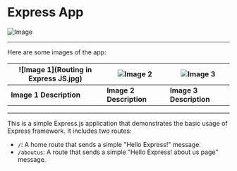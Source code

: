 # Express App
![Image](https://encrypted-tbn0.gstatic.com/images?q=tbn:ANd9GcR2_RY4COV565Nju7b4ZI5tsPkJQT1imxdFXg&s)

---
Here are some images of the app:

| ![Image 1](Routing in Express JS.jpg) | ![Image 2](images/image2.jpg) | ![Image 3](images/image3.jpg) |
|------------------------------|------------------------------|------------------------------|
| **Image 1 Description**       | **Image 2 Description**       | **Image 3 Description**       |

---

This is a simple Express.js application that demonstrates the basic usage of Express framework. It includes two routes:

- `/`: A home route that sends a simple "Hello Express!" message.
- `/aboutus`: A route that sends a simple "Hello Express! about us page" message.

